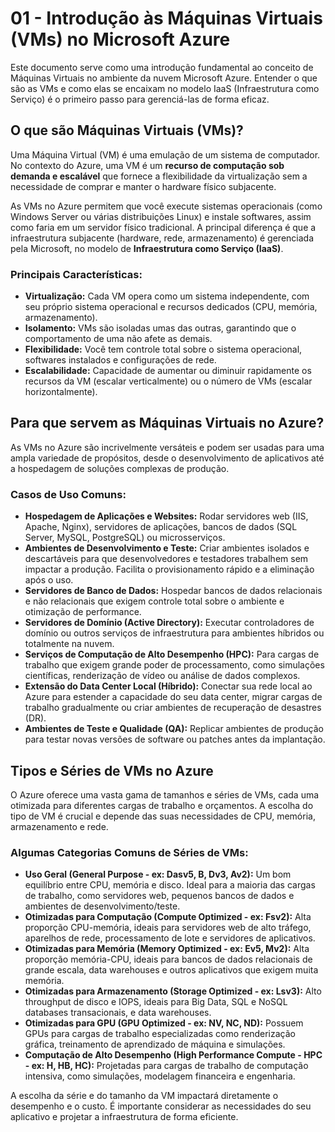 # 01 - Introdução às Máquinas Virtuais (VMs) no Microsoft Azure

Este documento serve como uma introdução fundamental ao conceito de Máquinas Virtuais no ambiente da nuvem Microsoft Azure. Entender o que são as VMs e como elas se encaixam no modelo IaaS (Infraestrutura como Serviço) é o primeiro passo para gerenciá-las de forma eficaz.

## O que são Máquinas Virtuais (VMs)?

Uma Máquina Virtual (VM) é uma emulação de um sistema de computador. No contexto do Azure, uma VM é um **recurso de computação sob demanda e escalável** que fornece a flexibilidade da virtualização sem a necessidade de comprar e manter o hardware físico subjacente.

As VMs no Azure permitem que você execute sistemas operacionais (como Windows Server ou várias distribuições Linux) e instale softwares, assim como faria em um servidor físico tradicional. A principal diferença é que a infraestrutura subjacente (hardware, rede, armazenamento) é gerenciada pela Microsoft, no modelo de **Infraestrutura como Serviço (IaaS)**.

### **Principais Características:**

* **Virtualização:** Cada VM opera como um sistema independente, com seu próprio sistema operacional e recursos dedicados (CPU, memória, armazenamento).
* **Isolamento:** VMs são isoladas umas das outras, garantindo que o comportamento de uma não afete as demais.
* **Flexibilidade:** Você tem controle total sobre o sistema operacional, softwares instalados e configurações de rede.
* **Escalabilidade:** Capacidade de aumentar ou diminuir rapidamente os recursos da VM (escalar verticalmente) ou o número de VMs (escalar horizontalmente).

## Para que servem as Máquinas Virtuais no Azure?

As VMs no Azure são incrivelmente versáteis e podem ser usadas para uma ampla variedade de propósitos, desde o desenvolvimento de aplicativos até a hospedagem de soluções complexas de produção.

### **Casos de Uso Comuns:**

* **Hospedagem de Aplicações e Websites:** Rodar servidores web (IIS, Apache, Nginx), servidores de aplicações, bancos de dados (SQL Server, MySQL, PostgreSQL) ou microsserviços.
* **Ambientes de Desenvolvimento e Teste:** Criar ambientes isolados e descartáveis para que desenvolvedores e testadores trabalhem sem impactar a produção. Facilita o provisionamento rápido e a eliminação após o uso.
* **Servidores de Banco de Dados:** Hospedar bancos de dados relacionais e não relacionais que exigem controle total sobre o ambiente e otimização de performance.
* **Servidores de Domínio (Active Directory):** Executar controladores de domínio ou outros serviços de infraestrutura para ambientes híbridos ou totalmente na nuvem.
* **Serviços de Computação de Alto Desempenho (HPC):** Para cargas de trabalho que exigem grande poder de processamento, como simulações científicas, renderização de vídeo ou análise de dados complexos.
* **Extensão do Data Center Local (Híbrido):** Conectar sua rede local ao Azure para estender a capacidade do seu data center, migrar cargas de trabalho gradualmente ou criar ambientes de recuperação de desastres (DR).
* **Ambientes de Teste e Qualidade (QA):** Replicar ambientes de produção para testar novas versões de software ou patches antes da implantação.

## Tipos e Séries de VMs no Azure

O Azure oferece uma vasta gama de tamanhos e séries de VMs, cada uma otimizada para diferentes cargas de trabalho e orçamentos. A escolha do tipo de VM é crucial e depende das suas necessidades de CPU, memória, armazenamento e rede.

### **Algumas Categorias Comuns de Séries de VMs:**

* **Uso Geral (General Purpose - ex: Dasv5, B, Dv3, Av2):** Um bom equilíbrio entre CPU, memória e disco. Ideal para a maioria das cargas de trabalho, como servidores web, pequenos bancos de dados e ambientes de desenvolvimento/teste.
* **Otimizadas para Computação (Compute Optimized - ex: Fsv2):** Alta proporção CPU-memória, ideais para servidores web de alto tráfego, aparelhos de rede, processamento de lote e servidores de aplicativos.
* **Otimizadas para Memória (Memory Optimized - ex: Ev5, Mv2):** Alta proporção memória-CPU, ideais para bancos de dados relacionais de grande escala, data warehouses e outros aplicativos que exigem muita memória.
* **Otimizadas para Armazenamento (Storage Optimized - ex: Lsv3):** Alto throughput de disco e IOPS, ideais para Big Data, SQL e NoSQL databases transacionais, e data warehouses.
* **Otimizadas para GPU (GPU Optimized - ex: NV, NC, ND):** Possuem GPUs para cargas de trabalho especializadas como renderização gráfica, treinamento de aprendizado de máquina e simulações.
* **Computação de Alto Desempenho (High Performance Compute - HPC - ex: H, HB, HC):** Projetadas para cargas de trabalho de computação intensiva, como simulações, modelagem financeira e engenharia.

A escolha da série e do tamanho da VM impactará diretamente o desempenho e o custo. É importante considerar as necessidades do seu aplicativo e projetar a infraestrutura de forma eficiente.